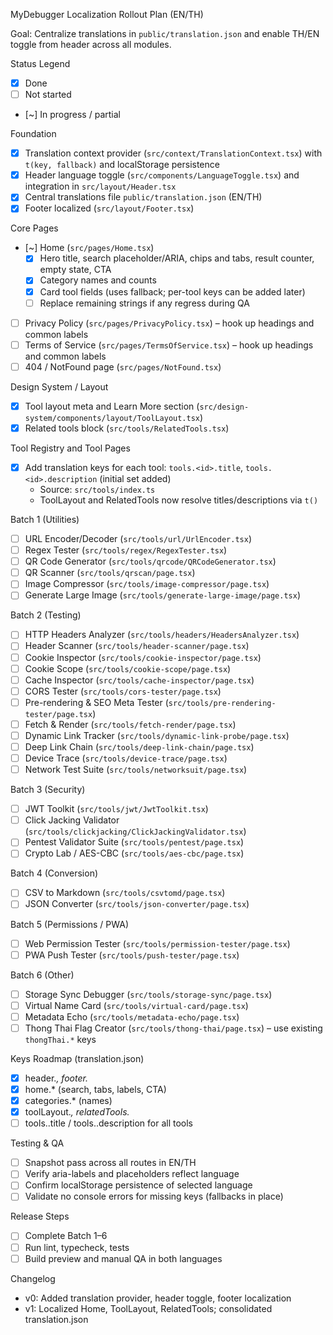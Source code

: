 MyDebugger Localization Rollout Plan (EN/TH)

Goal: Centralize translations in `public/translation.json` and enable TH/EN toggle from header across all modules.

Status Legend
- [x] Done
- [ ] Not started
- [~] In progress / partial

Foundation
- [x] Translation context provider (`src/context/TranslationContext.tsx`) with `t(key, fallback)` and localStorage persistence
- [x] Header language toggle (`src/components/LanguageToggle.tsx`) and integration in `src/layout/Header.tsx`
- [x] Central translations file `public/translation.json` (EN/TH)
- [x] Footer localized (`src/layout/Footer.tsx`)

Core Pages
- [~] Home (`src/pages/Home.tsx`)
  - [x] Hero title, search placeholder/ARIA, chips and tabs, result counter, empty state, CTA
  - [x] Category names and counts
  - [x] Card tool fields (uses fallback; per-tool keys can be added later)
  - [ ] Replace remaining strings if any regress during QA
- [ ] Privacy Policy (`src/pages/PrivacyPolicy.tsx`) – hook up headings and common labels
- [ ] Terms of Service (`src/pages/TermsOfService.tsx`) – hook up headings and common labels
- [ ] 404 / NotFound page (`src/pages/NotFound.tsx`)

Design System / Layout
- [x] Tool layout meta and Learn More section (`src/design-system/components/layout/ToolLayout.tsx`)
- [x] Related tools block (`src/tools/RelatedTools.tsx`)

Tool Registry and Tool Pages
- [x] Add translation keys for each tool: `tools.<id>.title`, `tools.<id>.description` (initial set added)
  - Source: `src/tools/index.ts`
  - ToolLayout and RelatedTools now resolve titles/descriptions via `t()`

Batch 1 (Utilities)
- [ ] URL Encoder/Decoder (`src/tools/url/UrlEncoder.tsx`)
- [ ] Regex Tester (`src/tools/regex/RegexTester.tsx`)
- [ ] QR Code Generator (`src/tools/qrcode/QRCodeGenerator.tsx`)
- [ ] QR Scanner (`src/tools/qrscan/page.tsx`)
- [ ] Image Compressor (`src/tools/image-compressor/page.tsx`)
- [ ] Generate Large Image (`src/tools/generate-large-image/page.tsx`)

Batch 2 (Testing)
- [ ] HTTP Headers Analyzer (`src/tools/headers/HeadersAnalyzer.tsx`)
- [ ] Header Scanner (`src/tools/header-scanner/page.tsx`)
- [ ] Cookie Inspector (`src/tools/cookie-inspector/page.tsx`)
- [ ] Cookie Scope (`src/tools/cookie-scope/page.tsx`)
- [ ] Cache Inspector (`src/tools/cache-inspector/page.tsx`)
- [ ] CORS Tester (`src/tools/cors-tester/page.tsx`)
- [ ] Pre-rendering & SEO Meta Tester (`src/tools/pre-rendering-tester/page.tsx`)
- [ ] Fetch & Render (`src/tools/fetch-render/page.tsx`)
- [ ] Dynamic Link Tracker (`src/tools/dynamic-link-probe/page.tsx`)
- [ ] Deep Link Chain (`src/tools/deep-link-chain/page.tsx`)
- [ ] Device Trace (`src/tools/device-trace/page.tsx`)
- [ ] Network Test Suite (`src/tools/networksuit/page.tsx`)

Batch 3 (Security)
- [ ] JWT Toolkit (`src/tools/jwt/JwtToolkit.tsx`)
- [ ] Click Jacking Validator (`src/tools/clickjacking/ClickJackingValidator.tsx`)
- [ ] Pentest Validator Suite (`src/tools/pentest/page.tsx`)
- [ ] Crypto Lab / AES-CBC (`src/tools/aes-cbc/page.tsx`)

Batch 4 (Conversion)
- [ ] CSV to Markdown (`src/tools/csvtomd/page.tsx`)
- [ ] JSON Converter (`src/tools/json-converter/page.tsx`)

Batch 5 (Permissions / PWA)
- [ ] Web Permission Tester (`src/tools/permission-tester/page.tsx`)
- [ ] PWA Push Tester (`src/tools/push-tester/page.tsx`)

Batch 6 (Other)
- [ ] Storage Sync Debugger (`src/tools/storage-sync/page.tsx`)
- [ ] Virtual Name Card (`src/tools/virtual-card/page.tsx`)
- [ ] Metadata Echo (`src/tools/metadata-echo/page.tsx`)
- [ ] Thong Thai Flag Creator (`src/tools/thong-thai/page.tsx`) – use existing `thongThai.*` keys

Keys Roadmap (translation.json)
- [x] header.*, footer.*
- [x] home.* (search, tabs, labels, CTA)
- [x] categories.* (names)
- [x] toolLayout.*, relatedTools.*
- [ ] tools.<id>.title / tools.<id>.description for all tools

Testing & QA
- [ ] Snapshot pass across all routes in EN/TH
- [ ] Verify aria-labels and placeholders reflect language
- [ ] Confirm localStorage persistence of selected language
- [ ] Validate no console errors for missing keys (fallbacks in place)

Release Steps
- [ ] Complete Batch 1–6
- [ ] Run lint, typecheck, tests
- [ ] Build preview and manual QA in both languages

Changelog
- v0: Added translation provider, header toggle, footer localization
- v1: Localized Home, ToolLayout, RelatedTools; consolidated translation.json


